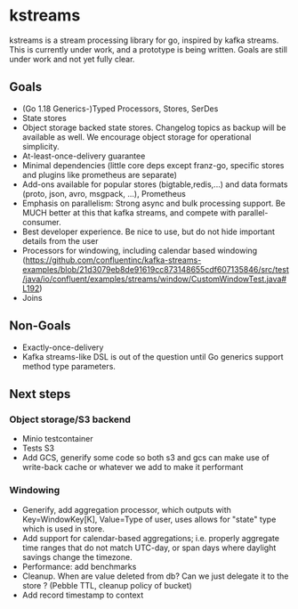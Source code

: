 # kstreams
kstreams is a stream processing library for go, inspired by kafka streams. This is currently under work, and a 
prototype is being written. Goals are still under work and not yet fully clear.

## Goals
- (Go 1.18 Generics-)Typed Processors, Stores, SerDes
- State stores
- Object storage backed state stores. Changelog topics as backup will be available as well. We encourage object storage for operational simplicity.
- At-least-once-delivery guarantee
- Minimal dependencies (little core deps except franz-go, specific stores and plugins like prometheus are separate)
- Add-ons available for popular stores (bigtable,redis,...) and data formats (proto, json, avro, msgpack, ...), Prometheus
- Emphasis on parallelism: Strong async and bulk processing support. Be MUCH better at this that kafka streams, and compete with parallel-consumer.
- Best developer experience. Be nice to use, but do not hide important details from the user
- Processors for windowing, including calendar based windowing (https://github.com/confluentinc/kafka-streams-examples/blob/21d3079eb8de91619cc873148655cdf607135846/src/test/java/io/confluent/examples/streams/window/CustomWindowTest.java#L192)
- Joins

## Non-Goals
- Exactly-once-delivery
- Kafka streams-like DSL is out of the question until Go generics support method type parameters.

## Next steps

### Object storage/S3 backend
- Minio testcontainer
- Tests S3
- Add GCS, generify some code so both s3 and gcs can make use of
		write-back cache or whatever we add to make it performant

### Windowing
- Generify, add aggregation processor, which outputs with
		Key=WindowKey[K], Value=Type of user, uses allows for "state" type
		which is used in store.
- Add support for calendar-based aggregations; i.e. properly aggregate
		time ranges that do not match UTC-day, or span days where daylight
		savings change the timezone.
- Performance: add benchmarks
- Cleanup. When are value deleted from db? Can we just delegate it to
		the store ? (Pebble TTL, cleanup policy of bucket)
- Add record timestamp to context
